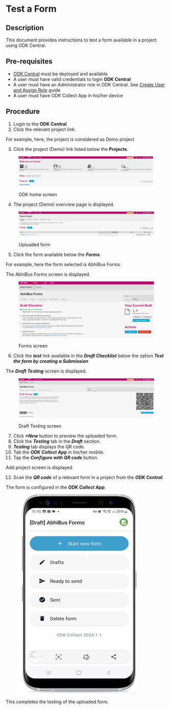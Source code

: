 # Test a Form

## Description

This document provides instructions to test a form available in a project using ODK Central.

## Pre-requisites

* [ODK Central](https://docs.getodk.org/central-intro/) must be deployed and available
* A user must have valid credentials to login **ODK Central**
* A user must have an Administrator role in ODK Central. See [Create User and Assign Role](../../../pbms/features/administration/role-based-access-control/user-guides/assign-roles-to-users.md) guide
* A user must have ODK Collect App in his/her device

## Procedure

1. Login to the **ODK Central**
2. Click the relevant project link.

For example, here, the project is considered as Demo project&#x20;

3. Click the project (Demo) link listed below the **Projects**.

<figure><img src="../../../.gitbook/assets/ODK-central-home page-Projects- demo.png" alt=""><figcaption><p>ODK home screen</p></figcaption></figure>

4. The project (Demo) overview page is displayed.

<figure><img src="../../../.gitbook/assets/uploaded-form.png" alt=""><figcaption><p>Uploaded form</p></figcaption></figure>

5. Click the form available below the _**Forms**_.

For example, here the form selected is AbhiBus Forms.

The  AbhiBus Forms screen is displayed.

<figure><img src="../../../.gitbook/assets/publish-1.png" alt=""><figcaption><p>Forms screen</p></figcaption></figure>

6. Click the _**test**_ link available in the _**Draft Checklist**_ below the option _**Test the form by creating a Submission**_

The _**Draft Testing**_ screen is displayed.&#x20;

<figure><img src="../../../.gitbook/assets/draft-testing-1.png" alt=""><figcaption><p>Draft Testing screen</p></figcaption></figure>

7. Click _**+New**_ button to preview the uploaded form.&#x20;
8. Click the _**Testing**_ tab in the _**Draft**_ section.&#x20;
9. _**Testing**_ tab displays the QR code.
10. Tab the _**ODK Collect App**_ in his/her mobile.
11. Tap the _**Configure with QR code**_ button.

Add project screen is displayed.

12. Scan the _**QR code**_ of a relevant form in a project from the _**ODK Central**_.

The form is configured in the _**ODK Collect App**_.

<figure><img src="../../../.gitbook/assets/image (24).png" alt="" width="375"><figcaption></figcaption></figure>

This completes the testing of the uploaded form.
